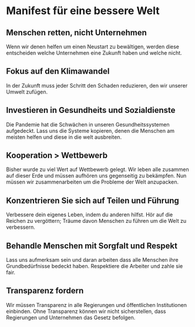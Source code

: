 Manifest für eine bessere Welt
==============================

Menschen retten, nicht Unternehmen
----------------------------------

Wenn wir denen helfen um einen Neustart zu bewältigen, werden diese entscheiden welche Unternehmen eine Zukunft 
haben und welche nicht.


Fokus auf den Klimawandel
-------------------------

In der Zukunft muss jeder Schritt den Schaden reduzieren, den wir unserer Umwelt zufügen.


Investieren in Gesundheits und Sozialdienste
--------------------------------------------

Die Pandemie hat die Schwächen in unseren Gesundheitssystemen aufgedeckt. Lass uns die Systeme kopieren, denen die Menschen 
am meisten helfen und diese in die welt ausbreiten.


Kooperation > Wettbewerb
------------------------

Bisher wurde zu viel Wert auf Wettbewerb gelegt. Wir leben alle zusammen auf dieser Erde und müssen aufhören uns gegenseitig 
zu bekämpfen. Nun müssen wir zusammenarbeiten um die Probleme der Welt anzupacken.


Konzentrieren Sie sich auf Teilen und Führung
---------------------------------------------

Verbessere dein eigenes Leben, indem du anderen hilfst. Hör auf die Reichen zu vergöttern; Träume davon Menschen zu führen
um die Welt zu verbessern.


Behandle Menschen mit Sorgfalt und Respekt
------------------------------------------

Lass uns aufmerksam sein und daran arbeiten dass alle Menschen ihre Grundbedürfnisse bedeckt haben. Respektiere die Arbeiter 
und zahle sie fair.


Transparenz fordern
-------------------

Wir müssen Transparenz in alle Regierungen und öffentlichen Institutionen einbinden. Ohne Transparenz können wir nicht sicherstellen, 
dass Regierungen und Unternehmen das Gesetz befolgen.
